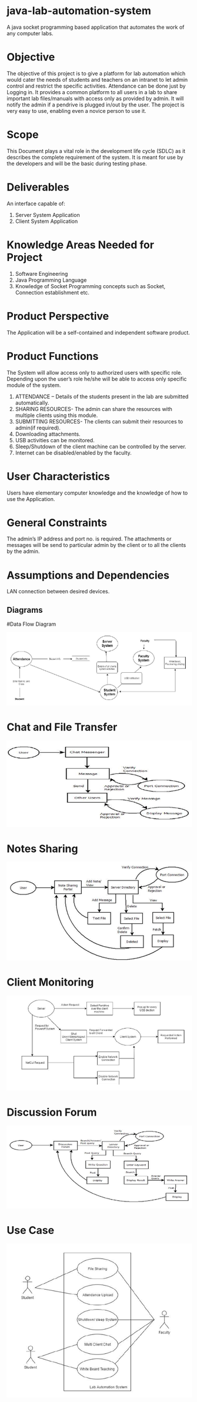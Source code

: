 # java-lab-automation-system
A java socket programming based application that automates the work of any computer labs.

# Objective
The objective of this project is to give a platform for lab automation which would cater the needs of students and teachers on an intranet to let admin control and restrict the specific activities. Attendance can be done just by Logging in. It provides a common platform to all users in a lab to share important lab files/manuals with access only as provided by admin. It will notify the admin if a pendrive is plugged in/out by the user. The project is very easy to use, enabling even a novice person to use it.

# Scope
This Document plays a vital role in the development life cycle (SDLC) as it describes the complete requirement of the system. It is meant for use by the developers and will be the basic during testing phase.

# Deliverables
An interface capable of:
1. Server System Application
2. Client System Application

# Knowledge Areas Needed for Project
1. Software Engineering
2. Java Programming Language
3. Knowledge of Socket Programming concepts such as Socket, Connection establishment etc.

# Product Perspective
The Application will be a self-contained and independent software product.

# Product Functions
The System will allow access only to authorized users with specific role. Depending upon the user’s role he/she will be able to access only specific module of the system.
1. ATTENDANCE – Details of the students present in the lab are submitted automatically.
2. SHARING RESOURCES- The admin can share the resources with multiple clients using this module.
3. SUBMITTING RESOURCES- The clients can submit their resources to admin(if required).
4. Downloading attachments.
5. USB activities can be monitored.
6. Sleep/Shutdown of the client machine can be controlled by the server.
7. Internet can be disabled/enabled by the faculty.

# User Characteristics
Users have elementary computer knowledge and the knowledge of how to use the Application.

# General Constraints
The admin’s IP address and port no. is required. The attachments or messages will be send to particular admin by the client or to all the clients by the admin.

# Assumptions and Dependencies
LAN connection between desired devices.


## Diagrams

#Data Flow Diagram

![Alt text](https://github.com/tech-geek29/project-specific-diagrams/blob/master/java/labautomationsystem/DFD.PNG)

# Chat and File Transfer

![Alt text](https://github.com/tech-geek29/project-specific-diagrams/blob/master/java/labautomationsystem/Chat.PNG)

# Notes Sharing

![Alt text](https://github.com/tech-geek29/project-specific-diagrams/blob/master/java/labautomationsystem/FileShare.PNG)

# Client Monitoring

![Alt text](https://github.com/tech-geek29/project-specific-diagrams/blob/master/java/labautomationsystem/ClientMonitoring.PNG)

# Discussion Forum

![Alt text](https://github.com/tech-geek29/project-specific-diagrams/blob/master/java/labautomationsystem/DiscussionForum.PNG)

# Use Case

![Alt text](https://github.com/tech-geek29/project-specific-diagrams/blob/master/java/labautomationsystem/UseCase.PNG)